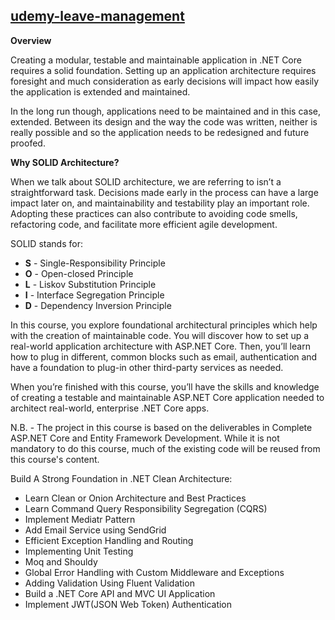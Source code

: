 ## [udemy-leave-management](https://tietoevry.udemy.com/course/aspnet-core-solid-and-clean-architecture-net-5-and-up)

**Overview**

Creating a modular, testable and maintainable application in .NET Core requires a solid foundation. Setting up an application architecture requires foresight and much consideration as early decisions will impact how easily the application is extended and maintained.

In the long run though, applications need to be maintained and in this case, extended. Between its design and the way the code was written, neither is really possible and so the application needs to be redesigned and future proofed.

**Why SOLID Architecture?**

When we talk about SOLID architecture, we are referring to isn’t a straightforward task. Decisions made early in the process can have a large impact later on, and maintainability and testability play an important role. Adopting these practices can also contribute to avoiding code smells, refactoring code, and facilitate more efficient agile development.

SOLID stands for:

* **S** - Single-Responsibility Principle
* **O** - Open-closed Principle
* **L** - Liskov Substitution Principle
* **I** - Interface Segregation Principle
* **D** - Dependency Inversion Principle

In this course, you explore foundational architectural principles which help with the creation of maintainable code. You will discover how to set up a real-world application architecture with ASP.NET Core. Then, you’ll learn how to plug in different, common blocks such as email, authentication and have a foundation to plug-in other third-party services as needed.

When you’re finished with this course, you’ll have the skills and knowledge of creating a testable and maintainable ASP.NET Core application needed to architect real-world, enterprise .NET Core apps.

N.B. - The project in this course is based on the deliverables in Complete ASP.NET Core and Entity Framework Development. While it is not mandatory to do this course, much of the existing code will be reused from this course's content.

Build A Strong Foundation in .NET Clean Architecture:

* Learn Clean or Onion Architecture and Best Practices
* Learn Command Query Responsibility Segregation (CQRS)
* Implement Mediatr Pattern
* Add Email Service using SendGrid
* Efficient Exception Handling and Routing
* Implementing Unit Testing
* Moq and Shouldy
* Global Error Handling with Custom Middleware and Exceptions
* Adding Validation Using Fluent Validation
* Build a .NET Core API and MVC UI Application
* Implement JWT(JSON Web Token)  Authentication
